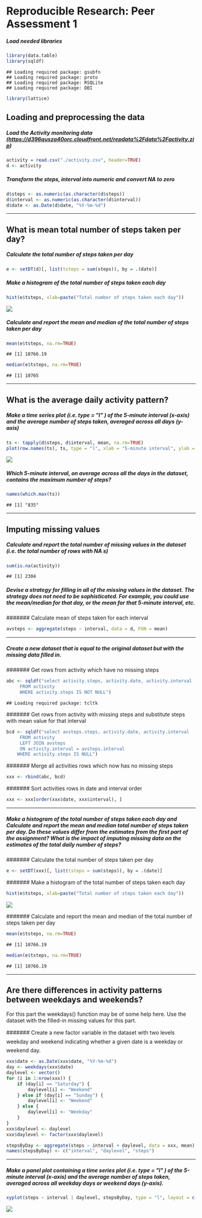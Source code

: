 # Reproducible Research: Peer Assessment 1

##### Load needed libraries

```r
library(data.table)
library(sqldf)
```

```
## Loading required package: gsubfn
## Loading required package: proto
## Loading required package: RSQLite
## Loading required package: DBI
```

```r
library(lattice)
```

## Loading and preprocessing the data

##### Load the Activity monitoring data (https://d396qusza40orc.cloudfront.net/repdata%2Fdata%2Factivity.zip)

```r
activity = read.csv("./activity.csv", header=TRUE)
d <- activity
```

##### Transform the steps, interval into numeric and convert NA to zero

```r
d$steps <- as.numeric(as.character(d$steps))
d$interval <- as.numeric(as.character(d$interval))
d$date <- as.Date(d$date, "%Y-%m-%d")
```

-----

## What is mean total number of steps taken per day?


##### Calculate the total number of steps taken per day

```r
e <- setDT(d)[, list(tsteps = sum(steps)), by = .(date)]
```

##### Make a histogram of the total number of steps taken each day

```r
hist(e$tsteps, xlab=paste("Total number of steps taken each day"))
```

![](PA1_template_files/figure-html/unnamed-chunk-5-1.png) 

##### Calculate and report the mean and median of the total number of steps taken per day

```r
mean(e$tsteps, na.rm=TRUE)
```

```
## [1] 10766.19
```

```r
median(e$tsteps, na.rm=TRUE)
```

```
## [1] 10765
```
-----

## What is the average daily activity pattern?

##### Make a time series plot (i.e.  type = "l" ) of the 5-minute interval (x-axis) and the average number of steps taken, averaged across all days (y-axis)


```r
ts <- tapply(d$steps, d$interval, mean, na.rm=TRUE)
plot(row.names(ts), ts, type = "l", xlab = "5-minute interval", ylab = "Averaged across all Days", main = "Average number of steps taken")
```

![](PA1_template_files/figure-html/unnamed-chunk-7-1.png) 

##### Which 5-minute interval, on average across all the days in the dataset, contains the maximum number of steps?

```r
names(which.max(ts))
```

```
## [1] "835"
```

-----
## Imputing missing values


##### Calculate and report the total number of missing values in the dataset (i.e. the total number of rows with NA s)

```r
sum(is.na(activity))
```

```
## [1] 2304
```

##### Devise a strategy for filling in all of the missing values in the dataset. The strategy does not need to be sophisticated. For example, you could use the mean/median for that day, or the mean for that 5-minute interval, etc.

####### Calculate mean of steps taken for each interval

```r
avsteps <- aggregate(steps ~ interval, data = d, FUN = mean)
```

-----

##### Create a new dataset that is equal to the original dataset but with the missing data filled in.

####### Get rows from activity which have no missing steps

```r
abc <- sqldf("select activity.steps, activity.date, activity.interval
     FROM activity
     WHERE activity.steps IS NOT NULL")
```

```
## Loading required package: tcltk
```

####### Get rows from activity with missing steps and substitute steps with mean value for that interval

```r
bcd <- sqldf("select avsteps.steps, activity.date, activity.interval
     FROM activity
     LEFT JOIN avsteps
     ON activity.interval = avsteps.interval
 	WHERE activity.steps IS NULL")
```

####### Merge all activities rows which now has no missing steps

```r
xxx <- rbind(abc, bcd)
```

####### Sort activities rows in date and interval order

```r
xxx <- xxx[order(xxx$date, xxx$interval), ]
```

-----

##### Make a histogram of the total number of steps taken each day and Calculate and report the mean and median total number of steps taken per day. Do these values differ from the estimates from the first part of the assignment? What is the impact of imputing missing data on the estimates of the total daily number of steps?

####### Calculate the total number of steps taken per day

```r
e <- setDT(xxx)[, list(tsteps = sum(steps)), by = .(date)]
```

####### Make a histogram of the total number of steps taken each day

```r
hist(e$tsteps, xlab=paste("Total number of steps taken each day"))
```

![](PA1_template_files/figure-html/unnamed-chunk-16-1.png) 

####### Calculate and report the mean and median of the total number of steps taken per day

```r
mean(e$tsteps, na.rm=TRUE)
```

```
## [1] 10766.19
```

```r
median(e$tsteps, na.rm=TRUE)
```

```
## [1] 10766.19
```

-----

## Are there differences in activity patterns between weekdays and weekends?


For this part the  weekdays() function may be of some help here. Use the dataset with the filled-in missing values for this part.

####### Create a new factor variable in the dataset with two levels  weekday and weekend indicating whether a given date is a weekday or weekend day.

```r
xxx$date <- as.Date(xxx$date, "%Y-%m-%d")
day <- weekdays(xxx$date)
daylevel <- vector()
for (i in 1:nrow(xxx)) {
    if (day[i] == "Saturday") {
        daylevel[i] <- "Weekend"
    } else if (day[i] == "Sunday") {
        daylevel[i] <- "Weekend"
    } else {
        daylevel[i] <- "Weekday"
    }
}
xxx$daylevel <- daylevel
xxx$daylevel <- factor(xxx$daylevel)

stepsByDay <- aggregate(steps ~ interval + daylevel, data = xxx, mean)
names(stepsByDay) <- c("interval", "daylevel", "steps")
```

-----

##### Make a panel plot containing a time series plot (i.e.  type = "l" ) of the 5-minute interval (x-axis) and the average number of steps taken, averaged across all weekday days or weekend days (y-axis).

```r
xyplot(steps ~ interval | daylevel, stepsByDay, type = "l", layout = c(1, 2), xlab = "Interval", ylab = "Number of steps")
```

![](PA1_template_files/figure-html/unnamed-chunk-19-1.png) 
